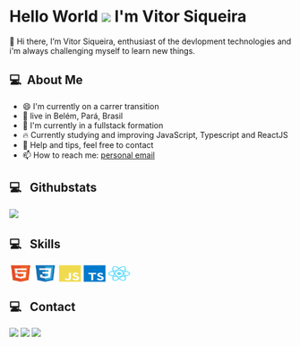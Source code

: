 <h1>Hello World <img src="https://raw.githubusercontent.com/kaueMarques/kaueMarques/master/hi.gif" alt"hi gif" width="32px" /> I'm Vitor Siqueira</h1>

👋 Hi there, I’m Vitor Siqueira, enthusiast of the devlopment technologies and i'm always challenging myself to learn new things.

## 💻 &nbsp;About Me

- 😄 I'm currently on a carrer transition
- 📌 live in Belém, Pará, Brasil
- 🚀 I'm currently in a fullstack formation
- 🔥 Currently studying and improving JavaScript, Typescript and ReactJS
- 💬 Help and tips, feel free to contact
- 📫 How to reach me: [personal email](mailto:thevmesquita@gmail.com)

## 💻 &nbsp; Githubstats
<div align="left">
  <img height="180em" src="https://github-readme-stats.vercel.app/api?username=vmsiqueira&show_icons=true&theme=dracula&include_all_commits=true&count_private=true"/>
  <!-- <img height="180em" src="https://github-readme-stats.vercel.app/api/top-langs/?username=vmsiqueira&layout=compact&langs_count=7&theme=dracula"/> -->
</div>

## 💻 &nbsp; Skills
<div sytle="display: inline_block">
<img align="center" alt="Vit-HTML" height="30" width="40" src="https://raw.githubusercontent.com/devicons/devicon/master/icons/html5/html5-original.svg">
<img align="center" alt="Vit-CSS" height="30" width="40" src="https://raw.githubusercontent.com/devicons/devicon/master/icons/css3/css3-original.svg">
<img align="center" alt="Vit-Js" height="30" width="40" src="https://raw.githubusercontent.com/devicons/devicon/master/icons/javascript/javascript-plain.svg">
<img align="center" alt="Vit-Ts" height="30" width="40" src="https://raw.githubusercontent.com/devicons/devicon/master/icons/typescript/typescript-plain.svg">
<img align="center" alt="Vit-React" height="30" width="40" src="https://raw.githubusercontent.com/devicons/devicon/master/icons/react/react-original.svg">
</div>

## 💻 &nbsp; Contact
<div>
  <a href="https://instagram.com/vitormsiqueira" target="_blank"><img src="https://img.shields.io/badge/-Instagram-%238000FF?style=for-the-badge&logo=instagram&logoColor=white" target="_blank"></a>
    <a href = "mailto:thevmesquita@gmail.com" target="_blank"><img src="https://img.shields.io/badge/-Gmail-%23FF0026?style=for-the-badge&logo=gmail&logoColor=white" target="_blank"></a>
  <a href="https://www.linkedin.com/in/vitor-siqueira-149a88201/" target="_blank"><img src="https://img.shields.io/badge/-LinkedIn-%230077B5?style=for-the-badge&logo=linkedin&logoColor=white" target="_blank"></a> 
  
</div>


<!---
vmsiqueira/vmsiqueira is a ✨ special ✨ repository because its `README.md` (this file) appears on your GitHub profile.
You can click the Preview link to take a look at your changes.
--->
